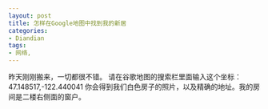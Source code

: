 ```yaml
---
layout: post
title: 怎样在Google地图中找到我的新居
categories:
- Diandian
tags:
- 网络, 
---
```

昨天刚刚搬来，一切都很不错。 请在谷歌地图的搜索栏里面输入这个坐标：47.148517,-122.440041 你会得到我们白色房子的照片，以及精确的地址。我的房间是二楼右侧面的窗户。